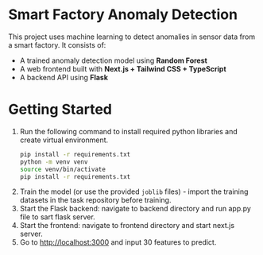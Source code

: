 # Smart Factory Anomaly Detection

This project uses machine learning to detect anomalies in sensor data from a smart factory. It consists of:

- A trained anomaly detection model using **Random Forest**
- A web frontend built with **Next.js + Tailwind CSS + TypeScript**
- A backend API using **Flask**

# Getting Started
1. Run the following command to install required python libraries and create virtual environment.
    ```bash 
    pip install -r requirements.txt
    python -m venv venv
    source venv/bin/activate
    pip install -r requirements.txt
    ```
2. Train the model (or use the provided `joblib` files) - import the training datasets in the task repository before training.
3. Start the Flask backend: navigate to backend directory and run app.py file to sart flask server.
4. Start the frontend: navigate to frontend directory and start next.js server.
5. Go to [http://localhost:3000](http://localhost:3000) and input 30 features to predict.